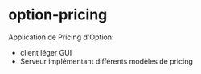 # option-pricing

Application de Pricing d'Option:

- client léger GUI
- Serveur implémentant différents modèles de pricing
